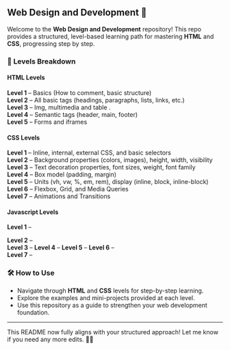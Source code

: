## Web Design and Development 🚀  

Welcome to the **Web Design and Development** repository! This repo provides a structured, level-based learning path for mastering **HTML** and **CSS**, progressing step by step.  

### 📌 Levels Breakdown  

#### **HTML Levels**  
 **Level 1** – Basics (How to comment, basic structure)  
 **Level 2** – All basic tags (headings, paragraphs, lists, links, etc.)  
 **Level 3** – Img, multimedia and table .                            
 **Level 4** – Semantic tags (header, main, footer)  
 **Level 5** – Forms and iframes  

#### **CSS Levels**  
 **Level 1** – Inline, internal, external CSS, and basic selectors  
 **Level 2** – Background properties (colors, images), height, width, visibility  
 **Level 3** – Text decoration properties, font sizes, weight, font family  
 **Level 4** – Box model (padding, margin)  
 **Level 5** – Units (vh, vw, %, em, rem), display (inline, block, inline-block)  
 **Level 6** – Flexbox, Grid, and Media Queries  
 **Level 7** – Animations and Transitions 
 
 #### **Javascript Levels** 
  **Level 1** – 

 **Level 2** –  
 **Level 3** – 
 **Level 4** – 
 **Level 5** – 
 **Level 6** –   
 **Level 7** – 

### 🛠 How to Use  
- Navigate through **HTML** and **CSS** levels for step-by-step learning.  
- Explore the examples and mini-projects provided at each level.  
- Use this repository as a guide to strengthen your web development foundation.  

---

This README now fully aligns with your structured approach! Let me know if you need any more edits. 🚀😊

